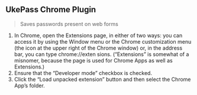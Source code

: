 ## UkePass Chrome Plugin
> Saves passwords present on web forms
1. In Chrome, open the Extensions page, in either of two ways: you can access it by
using the Window menu or the Chrome customization menu (the icon at the upper
right of the Chrome window) or, in the address bar, you can type chrome://exten
sions. (“Extensions” is somewhat of a misnomer, because the page is used for
Chrome Apps as well as Extensions.)
2. Ensure that the “Developer mode” checkbox is checked.
3. Click the “Load unpacked extension” button and then select the Chrome App’s folder.
